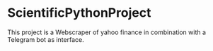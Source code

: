 # ScientificPythonProject
This project is a Webscraper of yahoo finance in combination with a Telegram bot as interface. 
